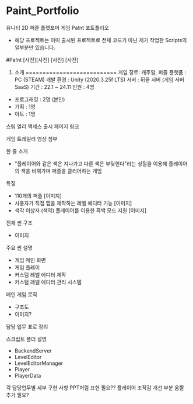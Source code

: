 # Paint_Portfolio
유니티 2D 퍼즐 플랫포머 게임 Pa!nt 포트폴리오

* 해당 프로젝트는 이미 출시된 프로젝트로 전체 코드가 아닌 제가 작업한 Scripts의 일부분만 있습니다.


#Pa!nt
[사진][사진]
[사진] [사진]

1. 소개
===========================
게임 장르: 캐주얼, 퍼즐
플랫폼 : PC (STEAM)
개발 환경 : Unity (2020.3.25f LTS)
서버 : 뒤끝 서버 (게임 서버 SaaS)
기간 : 22.1 ~ 24.11
인원 : 4명
- 프로그래밍 : 2명 (본인)
- 기획 : 1명
- 아트 : 1명

스팀 얼리 액세스 출시
페이지 링크


게임 트레일러 영상 첨부

한 줄 소개
- "플레이어와 같은 색은 지나가고 다른 색은 부딪힌다"라는 성질을 이용해 플레이어의 색을 바꿔가며 퍼즐을 클리어하는 게임

특징
- 110개의 퍼즐 [이미지]
- 사용자가 직접 맵을 제작하는 레벨 에디터 기능 [이미지]
- 색각 이상자 (색약) 플레이어를 이용한 흑백 모드 지원 [이미지]

전체 씬 구조
- 이미지

주요 씬 설명
- 게임 메인 화면
- 게임 플레이
- 커스텀 레벨 에디터 제작
- 커스텀 레벨 에디터 관리 시스템

메인 게임 로직
- 구조도
- 이미지?

담당 업무
표로 정리

스크립트 폴더 설명
- BackendServer
- LevelEditor
- LevelEditorManager
- Player
- PlayerData

각 담당업무별 세부 구현 사항 PPT처럼 표현 필요??
플레이어 조작감 개선 부분 움짤 추가 필요?

